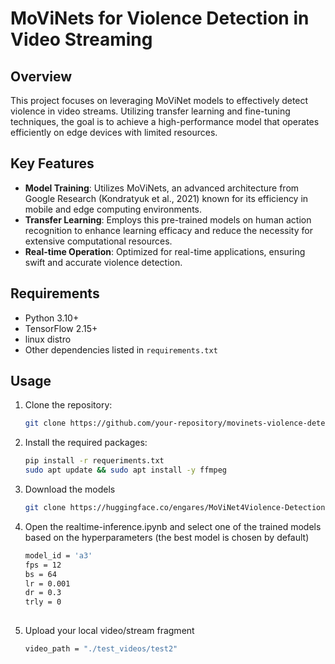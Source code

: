 # MoViNets for Violence Detection in Video Streaming

## Overview

This project focuses on leveraging MoViNet models to effectively detect violence in video streams. Utilizing transfer learning and fine-tuning techniques, the goal is to achieve a high-performance model that operates efficiently on edge devices with limited resources.

## Key Features

- **Model Training**: Utilizes MoViNets, an advanced architecture from Google Research (Kondratyuk et al., 2021) known for its efficiency in mobile and edge computing environments.
- **Transfer Learning**: Employs this pre-trained models on human action recognition to enhance learning efficacy and reduce the necessity for extensive computational resources.
- **Real-time Operation**: Optimized for real-time applications, ensuring swift and accurate violence detection.

## Requirements

- Python 3.10+
- TensorFlow 2.15+
- linux distro
- Other dependencies listed in `requirements.txt`

## Usage

1. Clone the repository:
   ```bash
   git clone https://github.com/your-repository/movinets-violence-detection.git

2. Install the required packages:
   ```bash
   pip install -r requeriments.txt
   sudo apt update && sudo apt install -y ffmpeg
3. Download the models
   ```bash
   git clone https://huggingface.co/engares/MoViNet4Violence-Detection
   
4. Open the realtime-inference.ipynb and select one of the trained models based on the hyperparameters (the best model is chosen by default)
   ```bash
   model_id = 'a3'
   fps = 12
   bs = 64
   lr = 0.001
   dr = 0.3
   trly = 0
  
5. Upload your local video/stream fragment
   ```bash
   video_path = "./test_videos/test2"

   
   
